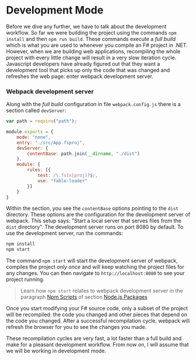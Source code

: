 # Development Mode

Before we dive any further, we have to talk about the development workflow. So far we were building the project using the commands `npm install` and then `npm run build`. These commands execute a *full build* which is what you are used to whenever you compile an F# project in .NET. However, when we are building web applications, recompiling the whole project with every little change will result in a very slow iteration cycle. Javascript developers have already figured out that they want a development tool that picks up only the code that was changed and refreshes the web page: enter webpack development server.

### Webpack development server

Along with the *full build* configuration in file `webpack.config.js` there is a section called `devServer`:
```js {highlight: [6, 7, 8]}
var path = require("path");

module.exports = {
    mode: "none",
    entry: "./src/App.fsproj",
    devServer: {
        contentBase: path.join(__dirname, "./dist")
    },
    module: {
        rules: [{
            test: /\.fs(x|proj)?$/,
            use: "fable-loader"
        }]
    }
}
```
Within the section, you see the `contentBase` options pointing to the `dist` directory. These options are the configuration for the development server of webpack. This setup says: "Start a local server that serves files from the `dist` directory". The development server runs on port 8080 by default. To use the development server, run the commands:
```bash
npm install
npm start
```
The command `npm start` will start the development server of webpack, compiles the project *only once* and will keep watching the project files for any changes. You can then navigate to `http://localhost:8080` to see your project running.

> Learn how `npm start` relates to webpack development server in the paragraph [Npm Scripts](node-packages#npm-scripts) of section [Node.js Packages](node-packages)

Once you start modifying your F# source code, only a subset of the project will be recompiled: the code you changed and other pieces that depend on the code you changed. After a successful recompilation cycle, webpack will refresh the browser for you to see the changes you made.

These recompilation cycles are very fast, a lot faster than a full build and make for a pleasant development workflow. From now on, I will assume that we will be working in development mode.
